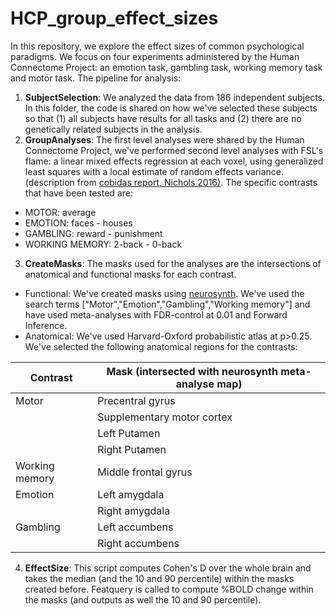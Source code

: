 # HCP_group_effect_sizes

In this repository, we explore the effect sizes of common psychological paradigms.  We focus on four experiments administered by the Human Connectome Project: an emotion task, gambling task, working memory task and motor task.  The pipeline for analysis:

1. **SubjectSelection**: We analyzed the data from 186 independent subjects.  In this folder, the code is shared on how we've selected these subjects so that (1) all subjects have results for all tasks and (2) there are no genetically related subjects in the analysis.
2. **GroupAnalyses**: The first level analyses were shared by the Human Connectome Project, we've performed second level analyses with FSL's flame: a linear mixed effects regression at each voxel, using generalized least squares with a local estimate of random effects variance. (description from [cobidas report, Nichols 2016)](http://biorxiv.org/content/biorxiv/early/2016/05/20/054262.full.pdf#page=40).  The specific contrasts that have been tested are:
  - MOTOR: average
  - EMOTION: faces - houses
  - GAMBLING: reward - punishment
  - WORKING MEMORY: 2-back - 0-back
3. **CreateMasks**:  The masks used for the analyses are the intersections of anatomical and functional masks for each contrast.
  - Functional:  We've created masks using [neurosynth](www.neurosynth.org).  We've used the search terms ["Motor","Emotion","Gambling","Working memory"] and have used meta-analyses with FDR-control at 0.01 and Forward Inference.
  - Anatomical: We've used Harvard-Oxford probabilistic atlas at p>0.25.  We've selected the following anatomical regions for the contrasts:

 | Contrast | Mask (intersected with neurosynth meta-analyse map) |
 | -------- | ---- |
 | Motor | Precentral gyrus |
 || Supplementary motor cortex |
 || Left Putamen |
 || Right Putamen |
 | Working memory | Middle frontal gyrus |
 | Emotion | Left amygdala |
 || Right amygdala |
 | Gambling | Left accumbens |
 || Right accumbens |

4. **EffectSize**: This script computes Cohen's D over the whole brain and takes the median (and the 10 and 90 percentile) within the masks created before.  Featquery is called to compute %BOLD change within the masks (and outputs as well the 10 and 90 percentile).

